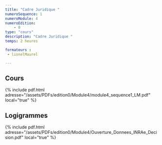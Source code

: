 ```yaml
---
title: "Cadre Juridique "
numeroSequence: 1
numeroModule: 4
numeroEdition:
    - 0
type: "cours"
description: "Cadre Juridique "
temps: 2 heures

formateurs : 
 - lionelMaurel

---
```


## Cours 

{% include pdf.html adresse="/assets/PDFs/edition0/Module4/module4_sequence1_LM.pdf" local="true" %}

## Logigrammes

{% include pdf.html adresse="/assets/PDFs/edition0/Module4/Ouverture_Donnees_INRAe_Decision.pdf" local="true" %}
